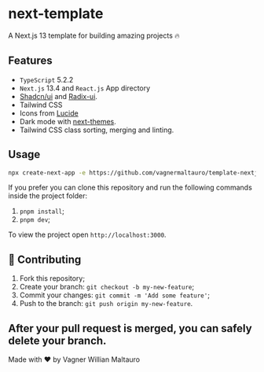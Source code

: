 # next-template

A Next.js 13 template for building amazing projects 🔥

## Features

- `TypeScript` 5.2.2
- `Next.js` 13.4 and `React.js` App directory
- [Shadcn/ui](https://ui.shadcn.com) and [Radix-ui](https://radix-ui.com).
- Tailwind CSS
- Icons from [Lucide](https://lucide.dev)
- Dark mode with [next-themes](https://github.com/pacocoursey/next-themes).
- Tailwind CSS class sorting, merging and linting.

## Usage

```bash
npx create-next-app -e https://github.com/vagnermaltauro/template-nextjs13
```

If you prefer you can clone this repository and run the following commands inside the project folder:

1. `pnpm install`;
2. `pnpm dev`;

To view the project open `http://localhost:3000`.

## 🤝 Contributing

1. Fork this repository;
2. Create your branch: `git checkout -b my-new-feature`;
3. Commit your changes: `git commit -m 'Add some feature'`;
4. Push to the branch: `git push origin my-new-feature`.

## **After your pull request is merged**, you can safely delete your branch.

Made with ♥ by Vagner Willian Maltauro
